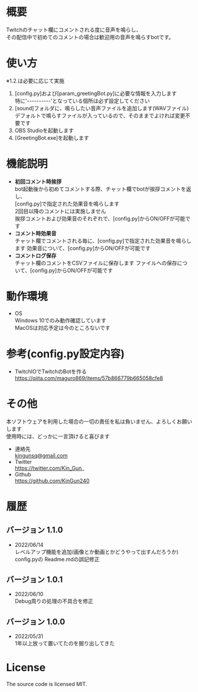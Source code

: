 # 概要
Twitchのチャット欄にコメントされる度に音声を鳴らし、  
その配信中で初めてのコメントの場合は歓迎用の音声を鳴らすbotです。

# 使い方
※1.2.は必要に応じて実施  
1. [config.py]および[param_greetingBot.py]に必要な情報を入力します  
   特に'----------'となっている個所は必ず設定してください  
2. [sound]フォルダに、鳴らしたい音声ファイルを追加します(WAVファイル)  
   デフォルトで鳴らすファイルが入っているので、そのままでよければ変更不要です
3. OBS Studioを起動します
4. [GreetingBot.exe]を起動します

# 機能説明
* **初回コメント時挨拶**  
  bot起動後から初めてコメントする際、チャット欄でbotが挨拶コメントを返し、  
  [config.py]で指定された効果音を鳴らします  
  2回目以降のコメントには実施しません  
  挨拶コメントおよび効果音のそれぞれで、[config.py]からON/OFFが可能です
* **コメント時効果音**  
  チャット欄でコメントされる毎に、[config.py]で指定された効果音を鳴らします
  効果音について、[config.py]からON/OFFが可能です
* **コメントログ保存**  
  チャット欄のコメントをCSVファイルに保存します
  ファイルへの保存について、[config.py]からON/OFFが可能です

# 動作環境
* OS  
  Windows 10でのみ動作確認しています  
  MacOSは対応予定は今のところないです

# 参考(config.py設定内容)
* TwitchIOでTwitchのBotを作る  
  https://qiita.com/maguro869/items/57b866779b665058cfe8

# その他
本ソフトウェアを利用した場合の一切の責任を私は負いません、よろしくお願いします  
使用時には、どっかに一言頂けると喜びます  
* 連絡先  
  kingunsq@gmail.com
* Twitter  
  https://twitter.com/Kin_Gun_
* Github  
  https://github.com/KinGun240

# 履歴
## バージョン 1.1.0
 - 2022/06/14  
   レベルアップ機能を追加(画像とか動画とかどうやって出すんだろうか)  
   config.pyの
   Readme.mdの誤記修正

## バージョン 1.0.1
 - 2022/06/10  
   Debug周りの処理の不具合を修正

## バージョン 1.0.0
 - 2022/05/31  
   1年以上放って置いてたのを掘り出してきた

# License
The source code is licensed MIT.
